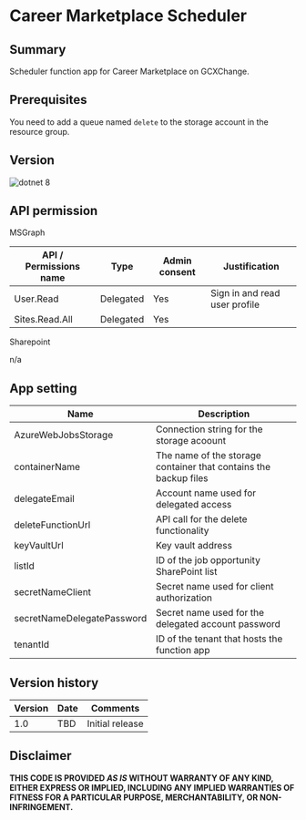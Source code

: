 # Career Marketplace Scheduler

## Summary

Scheduler function app for Career Marketplace on GCXChange.

## Prerequisites

You need to add a queue named `delete` to the storage account in the resource group.

## Version 

![dotnet 8](https://img.shields.io/badge/net8.0-blue.svg)

## API permission

MSGraph

| API / Permissions name    | Type        | Admin consent | Justification                       |
| ------------------------- | ----------- | ------------- | ----------------------------------- |
| User.Read                 | Delegated   | Yes           | Sign in and read user profile       | 
| Sites.Read.All            | Delegated   | Yes           |                                     | 

Sharepoint

n/a

## App setting

| Name                       | Description                                                                    |
| -------------------------- | ------------------------------------------------------------------------------ |
| AzureWebJobsStorage        | Connection string for the storage acoount                                      |
| containerName              | The name of the storage container that contains the backup files               |
| delegateEmail              | Account name used for delegated access                                         |
| deleteFunctionUrl          | API call for the delete functionality                                          |
| keyVaultUrl                | Key vault address                                                              |
| listId                     | ID of the job opportunity SharePoint list                                      |
| secretNameClient           | Secret name used for client authorization                                      |
| secretNameDelegatePassword | Secret name used for the delegated account password                            |
| tenantId                   | ID of the tenant that hosts the function app                                   |

## Version history

Version|Date|Comments
-------|----|--------
1.0|TBD|Initial release

## Disclaimer

**THIS CODE IS PROVIDED *AS IS* WITHOUT WARRANTY OF ANY KIND, EITHER EXPRESS OR IMPLIED, INCLUDING ANY IMPLIED WARRANTIES OF FITNESS FOR A PARTICULAR PURPOSE, MERCHANTABILITY, OR NON-INFRINGEMENT.**
